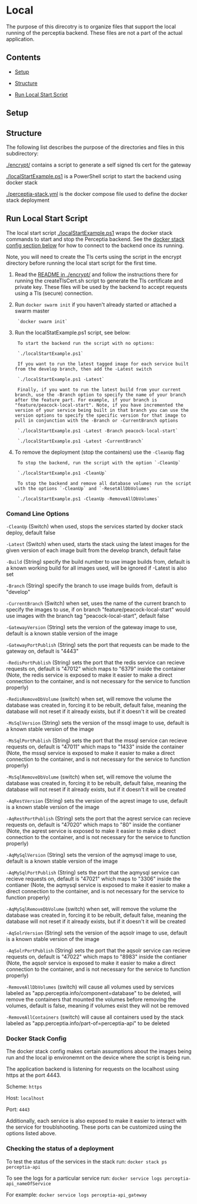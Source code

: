 # Local

The purpose of this direcotry is to organize files that support the local running of the perceptia backend. These files are not a part of the actual application.

## Contents

* [Setup](#setup)

* [Structure](#structure)

* [Run Local Start Script](#run-local-start-script)

## Setup

## Structure

The following list describes the purpose of the directories and files in this subdirectory:

[./encrypt/](./encrypt) contains a script to generate a self signed tls cert for the gateway

[./localStartExample.ps1](./localStartExample.ps1) is a PowerShell script to start the backend using docker stack

[./perceptia-stack.yml](./perceptia-stack.yml) is the docker compose file used to define the docker stack deployment

## Run Local Start Script

The local start script [./localStartExample.ps1](./localStartExample.ps1) wraps the docker stack commands to start and stop the Perceptia backend. See the [docker stack config section below](#docker-stack-config) for how to connect to the backend once its running.

Note, you will need to create the Tls certs using the script in the encrypt directory before running the local start script for the first time.

1. Read the [README in ./encrypt/](./encrypt/README.md) and follow the instructions there for running the createTlsCert.sh script to generate the Tls certificate and private key. These files will be used by the backend to accept requests using a Tls (secure) connection.

2. Run `docker swarm init` if you haven't already started or attached a swarm master

        `docker swarm init`

3. Run the localStatExample.ps1 script, see below:

        To start the backend run the script with no options:

        `./localStartExample.ps1`

        If you want to run the latest tagged image for each service built from the develop branch, then add the -Latest switch

        `./localStartExample.ps1 -Latest`

        Finally, if you want to run the latest build from your current branch, use the -Branch option to specify the name of your branch after the feature part. For example, if your branch is "feature/peacock-local-start". Note, if you have incremented the version of your service being built in that branch you can use the version options to specify the specific version for that image to pull in conjunction with the -Branch or -CurrentBranch options

        `./localStartExample.ps1 -Latest -Branch peacock-local-start`

        `./localStartExample.ps1 -Latest -CurrentBranch`

4. To remove the deployment (stop the containers) use the `-CleanUp` flag

        To stop the backend, run the script with the option `-CleanUp`

        `./localStartExample.ps1 -CleanUp`

        To stop the backend and remove all database volumes run the script with the options `-CleanUp` and `-ResetAllDbVolumes`

        `./localStartExample.ps1 -CleanUp -RemoveAllDbVolumes`

### Comand Line Options

`-CleanUp` (Switch) when used, stops the services started by docker stack deploy, default false

`-Latest` (Switch) when used, starts the stack using the latest images for the given version of each image built from the develop branch, default false

`-Build` (String) specify the build number to use image builds from, default is a known working build for all images used, will be ignored if -Latest is also set

`-Branch` (String) specify the branch to use image builds from, default is "develop"

`-CurrentBranch` (Switch) when set, uses the name of the current branch to specify the images to use, if on branch "feature/peacock-local-start" would use images with the branch tag "peacock-local-start", default false

`-GatewayVersion` (String) sets the version of the gateway image to use, default is a known stable version of the image

`-GatewayPortPublish` (String) sets the port that requests can be made to the gateway on, default is "4443"

`-RedisPortPublish` (String) sets the port that the redis service can recieve requests on, default is "47012" which maps to "6379" inside the container (Note, the redis service is exposed to make it easier to make a direct connection to the container, and is not necessary for the service to function properly)

`-RedisRemoveDbVolume` (switch) when set, will remove the volume the database was created in, forcing it to be rebuilt, default false, meaning the database will not reset if it already exists, but if it doesn't it will be created

`-MsSqlVersion` (String) sets the version of the mssql image to use, default is a known stable version of the image

`-MsSqlPortPublish` (String) sets the port that the mssql service can recieve requests on, default is "47011" which maps to "1433" inside the container (Note, the mssql service is exposed to make it easier to make a direct connection to the container, and is not necessary for the service to function properly)

`-MsSqlRemoveDbVolume` (switch) when set, will remove the volume the database was created in, forcing it to be rebuilt, default false, meaning the database will not reset if it already exists, but if it doesn't it will be created

`-AqRestVersion` (String) sets the version of the aqrest image to use, default is a known stable version of the image

`-AqRestPortPublish` (String) sets the port that the aqrest service can recieve requests on, default is "47020" which maps to "80" inside the contianer (Note, the aqrest service is exposed to make it easier to make a direct connection to the container, and is not necessary for the service to function properly)

`-AqMySqlVersion` (String) sets the version of the aqmysql image to use, default is a known stable version of the image

`-AqMySqlPortPublish` (String) sets the port that the aqmysql service can recieve requests on, default is "47021" which maps to "3306" inside the contianer (Note, the aqmysql service is exposed to make it easier to make a direct connection to the container, and is not necessary for the service to function properly)

`-AqMySqlRemoveDbVolume` (switch) when set, will remove the volume the database was created in, forcing it to be rebuilt, default false, meaning the database will not reset if it already exists, but if it doesn't it will be created

`-AqSolrVersion` (String) sets the version of the aqsolr image to use, default is a known stable version of the image

`-AqSolrPortPublish` (String) sets the port that the aqsolr service can recieve requests on, default is "47022" which maps to "8983" inside the contianer (Note, the aqsolr service is exposed to make it easier to make a direct connection to the container, and is not necessary for the service to function properly)

`-RemoveAllDbVolumes` (switch) will cause all volumes used by services labeled as "app.perceptia.info/component=database" to be deleted, will remove the containers that mounted the volumes before removing the volumes, default is false, meaning if volumes exist they will not be removed

`-RemoveAllContainers` (switch) will cause all containers used by the stack labeled as "app.perceptia.info/part-of=perceptia-api" to be deleted

### Docker Stack Config

The docker stack config makes certain assumptions about the images being run and the local ip environemnt on the device where the script is being run.

The application backend is listening for requests on the localhost using https at the port 4443.

Scheme: `https`

Host: `localhost`

Port: `4443`

Additionally, each service is also exposed to make it easier to interact with the service for troublshooting. These ports can be customized using the options listed above.

### Checking the status of a deployment

To test the status of the services in the stack run: `docker stack ps perceptia-api`

To see the logs for a particular service run: `docker service logs perceptia-api_nameOfService`

For example: `docker service logs perceptia-api_gateway`